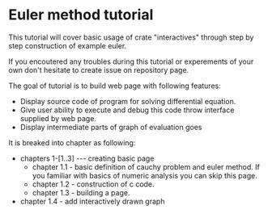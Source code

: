 # Euler method tutorial 

This tutorial will cover basic usage of crate "interactives" through
step by step construction of example euler.

If you encoutered any troubles during this tutorial or experements of your own don't hesitate to create issue on repository page.

The goal of tutorial is to build web page with following features:

* Display source code of program for solving differential equation.
* Give user ability to execute and debug this code throw interface supplied by web page.
* Display intermediate parts of graph of evaluation goes

It is breaked into chapter as following:

* chapters 1-[1..3] --- creating basic page
    * chapter 1.1 - basic definition of cauchy problem and euler method. If you familiar with basics of numeric analysis you can skip this page.
    * chapter 1.2 - construction of c code.
    * chapter 1.3 - building a page.
* chapter 1.4 - add interactively drawn graph
